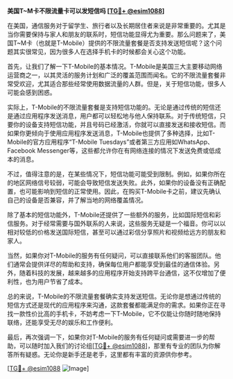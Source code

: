 **美国T~M卡不限流量卡可以发短信吗 [[TG💪+ @esim1088](https://t.me/s/esim1088)]**

在美国，通信服务对于留学生、旅行者以及长期居住者来说是非常重要的。尤其是当你需要保持与家人和朋友的联系时，短信功能显得尤为重要。那么问题来了，美国T~M卡（也就是T-Mobile）提供的不限流量套餐是否支持发送短信呢？这个问题其实很常见，因为很多人在选择手机卡的时候都会关心这个功能。

首先，让我们了解一下T-Mobile的基本情况。T-Mobile是美国三大主要移动网络运营商之一，以其灵活的服务计划和广泛的覆盖范围而闻名。它的不限流量套餐非常受欢迎，尤其适合那些经常使用数据流量的人群。但是，关于短信功能，很多人可能会感到困惑。

实际上，T-Mobile的不限流量套餐是支持短信功能的。无论是通过传统的短信还是通过应用程序发送消息，用户都可以轻松地与他人保持联系。对于传统短信，只要你的设备支持短信功能，并且号码已经激活，你就可以直接发送和接收短信。而如果你更倾向于使用应用程序发送消息，T-Mobile也提供了多种选择，比如T-Mobile的官方应用程序“T-Mobile Tuesdays”或者第三方应用如WhatsApp、Facebook Messenger等，这些都允许你在有网络连接的情况下发送免费或低成本的消息。

不过，值得注意的是，在某些情况下，短信功能可能受到限制。例如，如果你所在的地区网络信号较弱，可能会导致短信发送失败。此外，如果你的设备没有正确配置，也可能影响到短信的正常使用。因此，在购买T-Mobile卡之前，建议先确认自己的设备是否兼容，并了解当地的网络覆盖情况。

除了基本的短信功能外，T-Mobile还提供了一些额外的服务，比如国际短信和彩信服务。对于经常需要与国外联系的人来说，这些服务无疑是一个福音。你可以以相对较低的价格发送国际短信，甚至可以通过彩信分享照片和视频给远方的朋友和家人。

当然，如果你对T-Mobile的服务有任何疑问，可以直接联系他们的客服团队。他们通常会提供详尽的帮助和支持，确保每位用户都能享受到最佳的通信体验。另外，随着科技的发展，越来越多的应用程序开始支持跨平台通信，这不仅增加了便利性，也为用户节省了成本。

总的来说，T-Mobile的不限流量套餐确实支持发送短信。无论你是想通过传统的短信方式还是现代的应用程序来沟通，这款套餐都能满足你的需求。如果你正在寻找一款性价比高的手机卡，不妨考虑一下T-Mobile，它不仅能让你随时随地保持联络，还能享受无尽的娱乐和工作便利。

最后，再次强调一下，如果你对T-Mobile的服务有任何疑问或需要进一步的帮助，可以随时加入我们的讨论组[[TG💪+ @esim1088](https://t.me/s/esim1088)]，那里有专业的团队为你解答所有疑惑。无论你是新手还是老手，这里都有丰富的资源供你参考。

[[TG💪+ @esim1088](https://t.me/s/esim1088) ![Image](https://i.postimg.cc/4NQfJmqS/Snipaste-2025-05-13-00-14-12.png)]